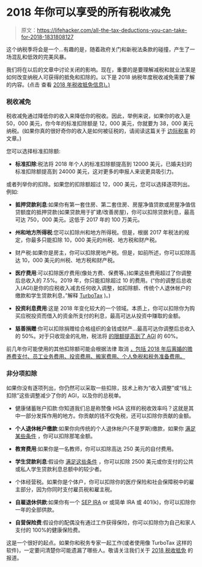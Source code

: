 # 2018 年你可以享受的所有税收减免

> 原文：<https://lifehacker.com/all-the-tax-deductions-you-can-take-for-2018-1831808127>

这个纳税季将会是一个...有趣的是，随着政府关门和新税法条款的碰撞，产生了一场混乱和低效的完美风暴。



我们将在以后的文章中讨论关闭的影响。现在，重要的是要理解减税和就业法案是如何改变纳税人可获得的抵免和扣除的。以下是 2018 纳税年度税收减免需要了解的内容。(点击 查看 [2018 年税收抵免信息)。)](https://twocents.lifehacker.com/all-the-tax-credits-you-can-take-for-2018-1831811601?rev=1547672227832)

### 税收减免

税收减免通过降低你的收入来降低你的税收。因此，举例来说，如果你的收入是 50，000 美元，你今年的标准扣除额是 12，000 美元，你就要为 38，000 美元纳税。(如果你真的很好奇你的收入是如何被征税的，请阅读这篇关于 [边际税率](https://twocents.lifehacker.com/what-to-know-about-marginal-tax-rates-1831544185) 的文章。)

您可以选择标准扣除额:

*   **标准扣除**:税法将 2018 年个人的标准扣除额提高到 12000 美元，已婚夫妇的标准扣除额提高到 24000 美元，这对更多的申报人来说更具吸引力。

或者列举你的扣除。如果您的扣除额超过 12，000 美元，您可以选择逐项列出。例如:

*   **抵押贷款利息**:如果你有第一套住房、第二套住房、房屋净值贷款或房屋净值信贷额度的抵押贷款(如果贷款用于扩建/改善房屋)，你可以扣除贷款利息，最高可达 750，000 美元。这低于 2017 年的 100 万美元。

*   **州和地方所得税**:您可以扣除州和地方所得税。但是，根据 2017 年税法的规定，你最多只能扣除 10，000 美元的州税、地方税和财产税。
*   财产税:如果你是房主，你可以扣除房地产税。但是，如前所述，你可以扣除高达 10，000 美元的州税、地方税和财产税。
*   **医疗费用**:可以扣除医疗费用(像处方费、保费等。)如果这些费用超过了你调整后总收入的 7.5%。2019 年，你只能扣除超过 10 的费用。(“你的调整后总收入(AGI)是你的应税收入减去任何收入调整，如扣除额、传统个人退休帐户的缴款和学生贷款利息，”解释 [TurboTax](https://turbotax.intuit.com/tax-tips/health-care/can-i-claim-medical-expenses-on-my-taxes/L1htkVqq9) )。)
*   **投资利息费用**:这是 2018 年变化较大的一个领域。本质上，你可以扣除你为购买应税投资而借入的资金所支付的利息，最高可达从投资中赚取的金额。

*   **慈善捐赠**:你可以扣除捐赠给合格组织的金钱或财产...最高可达你调整后总收入的 50%。对于只收现金的礼物，税法将 [的限额提高到了 AGI](https://www.bna.com/planning-bunch-charitable-b57982091358/) 的 60%。

前几年你可能使用的其他扣除额可能会根据法律 取消 [，包括 2018 年后离婚的赡养费支付、员工业务费用、投资费用、搬家费用、个人免税和税务准备费用。](https://blog.taxact.com/a-list-of-eliminated-tax-deductions-in-2018/)

### 非分项扣除

如果你没有逐项列出，你仍然可以采取一些扣除，技术上称为“收入调整”或“线上扣除”这些调整减少了你的 AGI，以及你的总税单。

*   健康储蓄账户扣款:你知道我们总是称赞像 HSA 这样的税收效率吗？这就是其中一部分发挥作用的地方。你贡献的钱不仅免税，还可以扣除你贡献的金额。
*   **个人退休帐户缴款**:如果你向传统的个人退休帐户(不是罗斯)缴款，如果你 [满足某些条件](https://www.fool.com/retirement/2017/11/19/do-you-qualify-for-an-ira-tax-deduction-in-2018.aspx) ，你可以扣除那笔金额。
*   **教育费用**:如果你是一名教师，你可以扣除高达 250 美元的自付费用。
*   **学生贷款利息**:假设你 [满足这些条件](https://www.creditkarma.com/tax/i/student-loan-interest-deduction/) ，你可以扣除 2500 美元或你支付的公共或私人学生贷款利息总额中的较少者。
*   个体经营税。如果你是个体户，你可以扣除你的医疗保险和社会保障税中的雇主部分，因为你同时支付雇员税和雇主税。
*   **自雇退休供款**:如果你有一个 [SEP IRA](https://twocents.lifehacker.com/the-sep-ira-limit-is-increasing-in-2019-1830310964) or 或简单 IRA 或 401(k)，你可以扣除你一年的全部供款。

*   **自营保险费**:假设你的配偶没有通过工作获得保险，你可以扣除你为自己和家人支付的 100%的健康保险费。

这是一个很好的起点。如果你和税务专家一起工作(或者使用像 TurboTax 这样的软件)，一定要问清楚你可能遗漏了哪些人。敬请关注我们关于 [2018 税收抵免](https://twocents.lifehacker.com/all-the-tax-credits-you-can-take-for-2018-1831811601?rev=1547672227832) 的报道。